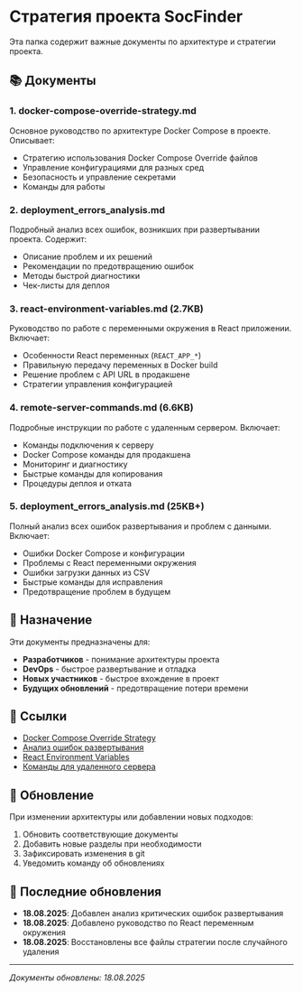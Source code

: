 # Стратегия проекта SocFinder

Эта папка содержит важные документы по архитектуре и стратегии проекта.

## 📚 Документы

### 1. **docker-compose-override-strategy.md**
Основное руководство по архитектуре Docker Compose в проекте. Описывает:
- Стратегию использования Docker Compose Override файлов
- Управление конфигурациями для разных сред
- Безопасность и управление секретами
- Команды для работы

### 2. **deployment_errors_analysis.md**
Подробный анализ всех ошибок, возникших при развертывании проекта. Содержит:
- Описание проблем и их решений
- Рекомендации по предотвращению ошибок
- Методы быстрой диагностики
- Чек-листы для деплоя

### 3. **react-environment-variables.md** (2.7KB)
Руководство по работе с переменными окружения в React приложении. Включает:
- Особенности React переменных (`REACT_APP_*`)
- Правильную передачу переменных в Docker build
- Решение проблем с API URL в продакшене
- Стратегии управления конфигурацией

### 4. **remote-server-commands.md** (6.6KB)
Подробные инструкции по работе с удаленным сервером. Включает:
- Команды подключения к серверу
- Docker Compose команды для продакшена
- Мониторинг и диагностику
- Быстрые команды для копирования
- Процедуры деплоя и отката

### 5. **deployment_errors_analysis.md** (25KB+)
Полный анализ всех ошибок развертывания и проблем с данными. Включает:
- Ошибки Docker Compose и конфигурации
- Проблемы с React переменными окружения
- Ошибки загрузки данных из CSV
- Быстрые команды для исправления
- Предотвращение проблем в будущем

## 🎯 Назначение

Эти документы предназначены для:
- **Разработчиков** - понимание архитектуры проекта
- **DevOps** - быстрое развертывание и отладка
- **Новых участников** - быстрое вхождение в проект
- **Будущих обновлений** - предотвращение потери времени

## 🔗 Ссылки

- [Docker Compose Override Strategy](./docker-compose-override-strategy.md)
- [Анализ ошибок развертывания](./deployment_errors_analysis.md)
- [React Environment Variables](./react-environment-variables.md)
- [Команды для удаленного сервера](./remote-server-commands.md)

## 📝 Обновление

При изменении архитектуры или добавлении новых подходов:
1. Обновить соответствующие документы
2. Добавить новые разделы при необходимости
3. Зафиксировать изменения в git
4. Уведомить команду об обновлениях

## 🚀 Последние обновления

- **18.08.2025**: Добавлен анализ критических ошибок развертывания
- **18.08.2025**: Добавлено руководство по React переменным окружения
- **18.08.2025**: Восстановлены все файлы стратегии после случайного удаления

---

*Документы обновлены: 18.08.2025*
